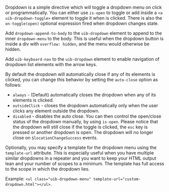 
Dropdown is a simple directive which will toggle a dropdown menu on click or programmatically.
You can either use `is-open` to toggle or add inside a `<a uib-dropdown-toggle>` element to toggle it when is clicked.
There is also the `on-toggle(open)` optional expression fired when dropdown changes state.

Add `dropdown-append-to-body` to the `uib-dropdown` element to append to the inner `dropdown-menu` to the body.
This is useful when the dropdown button is inside a div with `overflow: hidden`, and the menu would otherwise be hidden.

Add `uib-keyboard-nav` to the `uib-dropdown` element to enable navigation of dropdown list elements with the arrow keys.

By default the dropdown will automatically close if any of its elements is clicked, you can change this behavior by setting the `auto-close` option as follows:

  * `always` - (Default) automatically closes the dropdown when any of its elements is clicked.
  * `outsideClick` - closes the dropdown automatically only when the user clicks any element outside the dropdown.
  * `disabled` - disables the auto close. You can then control the open/close status of the dropdown manually, by using `is-open`. Please notice that the dropdown will still close if the toggle is clicked, the `esc` key is pressed or another dropdown is open. The dropdown will no longer close on `$locationChangeSuccess` events.

Optionally, you may specify a template for the dropdown menu using the `template-url` attribute. This is especially useful when you have multiple similar dropdowns in a repeater and you want to keep your HTML output lean and your number of scopes to a minimum. The template has full access to the scope in which the dropdown lies.

Example: `<ul class="uib-dropdown-menu" template-url="custom-dropdown.html"></ul>`.
